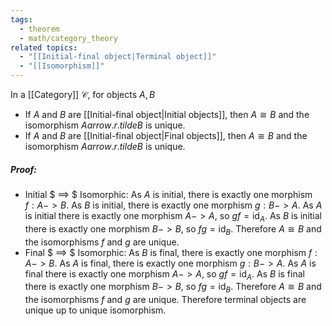 ```yaml
---
tags:
  - theorem
  - math/category_theory
related topics:
  - "[[Initial-final object|Terminal object]]"
  - "[[Isomorphism]]"
---
```

In a [[Category]] $\mathcal{C}$, for objects $A,B$
- If $A$ and $B$ are [[Initial-final object|Initial objects]], then $A\cong B$ and the isomorphism $A arrow.r.tilde B$ is unique.
- If $A$ and $B$ are [[Initial-final object|Final objects]], then $A\cong B$ and the isomorphism $A arrow.r.tilde B$ is unique.
##### Proof:
- Initial $ ==> $ Isomorphic:
	As $A$ is initial, there is exactly one morphism $f:A -> B$. As $B$ is initial, there is exactly one morphism $g:B -> A$. As $A$ is initial there is exactly one morphism $A -> A$, so $gf=\text{id}_A$. As $B$ is initial there is exactly one morphism $B -> B$, so $fg=\text{id}_B$. Therefore $A\cong B$ and the isomorphisms $f$ and $g$ are unique.
- Final $ ==> $ Isomorphic:
	As $B$ is final, there is exactly one morphism $f:A -> B$. As $A$ is final, there is exactly one morphism $g:B -> A$. As $A$ is final there is exactly one morphism $A -> A$, so $gf=\text{id}_A$. As $B$ is final there is exactly one morphism $B -> B$, so $fg=\text{id}_B$. Therefore $A\cong B$ and the isomorphisms $f$ and $g$ are unique.
Therefore terminal objects are unique up to unique isomorphism.